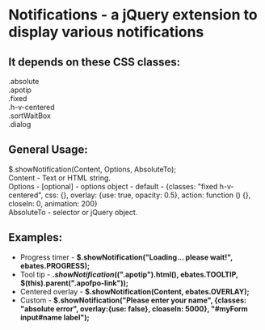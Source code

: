 Notifications - a jQuery extension to display various notifications
=============

It depends on these CSS classes:
--------------------------------
.absolute  
.apotip  
.fixed  
.h-v-centered  
.sortWaitBox  
.dialog  
  
General Usage:
--------------
$.showNotification(Content, Options, AbsoluteTo);  
Content - Text or HTML string.  
Options - [optional] - options object - default - {classes: "fixed h-v-centered", css: {}, overlay: {use: true, opacity: 0.5}, action: function () {}, closeIn: 0, animation: 200}  
AbsoluteTo - selector or jQuery object.  
  
Examples:
---------
 - Progress timer   - __$.showNotification("Loading... please wait!", ebates.PROGRESS);__
 - Tool tip         - __$.showNotification($(".apotip").html(), ebates.TOOLTIP, $(this).parent(".apofpo-link"));__
 - Centered overlay - __$.showNotification(Content, ebates.OVERLAY);__
 - Custom           - __$.showNotification("Please enter your name", {classes: "absolute error", overlay:{use: false}, cloaseIn: 5000}, "#myForm input#name label");__


